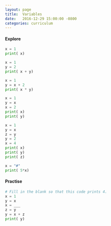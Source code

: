 ```yaml
---
layout: page
title:  Variables
date:   2016-12-29 15:00:00 -0800
categories: curriculum
---
```


#### Explore

```python
x = 1
print( x)
```

```python
x = 1
y = 2
print( x + y)
```

```python
x = 1
y = x + 2
print( x * y)
```

```python
x = 1
y = x
x = 2
print( x)
print( y)
```

```python
x = 1
y = x
z = y
y = 2
x = 4
print( x)
print( y)
print( z)
```

```python
x = "#"
print( 5*x)
```



#### Practise

```python
# Fill in the blank so that this code prints 4.
x = 1
y = x
x = ___
z = y
y = x + z
print( y)
```



